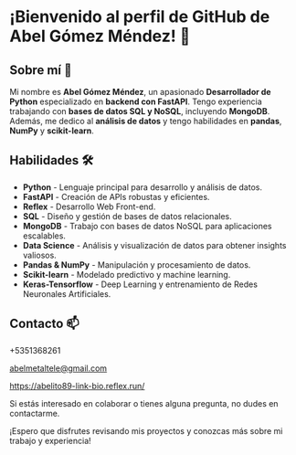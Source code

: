 # ¡Bienvenido al perfil de GitHub de Abel Gómez Méndez! 👋

## Sobre mí 🚀

Mi nombre es **Abel Gómez Méndez**, un apasionado **Desarrollador de Python** especializado en **backend con FastAPI**. Tengo experiencia trabajando con **bases de datos SQL y NoSQL**, incluyendo **MongoDB**. Además, me dedico al **análisis de datos** y tengo habilidades en **pandas**, **NumPy** y **scikit-learn**.

## Habilidades 🛠️

- **Python** - Lenguaje principal para desarrollo y análisis de datos.
- **FastAPI** - Creación de APIs robustas y eficientes.
- **Reflex** - Desarrollo Web Front-end.
- **SQL** - Diseño y gestión de bases de datos relacionales.
- **MongoDB** - Trabajo con bases de datos NoSQL para aplicaciones escalables.
- **Data Science** - Análisis y visualización de datos para obtener insights valiosos.
- **Pandas & NumPy** - Manipulación y procesamiento de datos.
- **Scikit-learn** - Modelado predictivo y machine learning.
- **Keras-Tensorflow** - Deep Learning y entrenamiento de Redes Neuronales Artificiales.

## Contacto 📫
+5351368261

abelmetaltele@gmail.com

https://abelito89-link-bio.reflex.run/

Si estás interesado en colaborar o tienes alguna pregunta, no dudes en contactarme.

¡Espero que disfrutes revisando mis proyectos y conozcas más sobre mi trabajo y experiencia!


<!--
**abelito89/abelito89** is a ✨ _special_ ✨ repository because its `README.md` (this file) appears on your GitHub profile.

Here are some ideas to get you started:

- 🔭 I’m currently working on ...
- 🌱 I’m currently learning ...
- 👯 I’m looking to collaborate on ...
- 🤔 I’m looking for help with ...
- 💬 Ask me about ...
- 📫 How to reach me: ...
- 😄 Pronouns: ...
- ⚡ Fun fact: ...
-->
